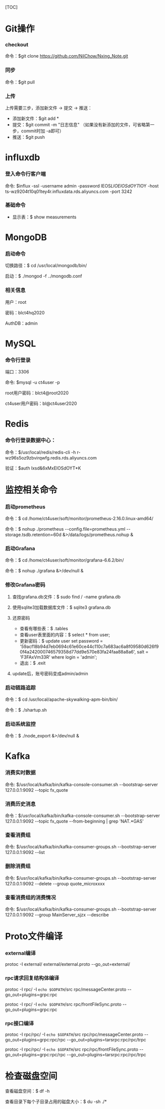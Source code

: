 [TOC]

# Git操作

### checkout

命令：$git clone https://github.com/NilChow/Nxing_Note.git

### 同步

命令：$git pull

### 上传

上传需要三步，添加新文件 -> 提交 -> 推送：

*   添加新文件：$git add *
*   提交：$git commit -m "日志信息" （如果没有新添加的文件，可省略第一步，commit时加 -a即可）
*   推送：$git push



# influxdb

### 登入命令行客户端

命令: $influx -ssl  -username admin -password IEOS*LIOEIOSdOYT*IOY -host ts-wz9204t10q01tey4r.influxdata.rds.aliyuncs.com -port 3242

### 基础命令

*   显示表：$ show measurements



# MongoDB

### 启动命令

切换路径：$ cd /usr/local/mongodb/bin/

启动：$ ./mongod -f ../mongodb.conf

### 相关信息

用户：root

密码：blct4hq2020

AuthDB：admin



# MySQL

### 命令行登录

端口：3306

命令: $mysql -u ct4user -p

root用户密码：blct4@root2020

ct4user用户密码：bl@ct4user2020



# Redis

### 命令行登录数据中心：

命令：$/usr/local/redis/redis-cli -h r-wz96s5oz9zbvirqwfg.redis.rds.aliyuncs.com

验证：$auth Ixsd&6xMxEIOSdOYT*K



# 监控相关命令

### 启动prometheus

命令：$ cd /home/ct4user/soft/monitor/prometheus-2.16.0.linux-amd64/

命令：$ nohup ./prometheus --config.file=prometheus.yml --storage.tsdb.retention=60d &>/data/logs/prometheus.nohup &

### 启动Grafana

命令：$ cd /home/ct4user/soft/monitor/grafana-6.6.2/bin/

命令：$ nohup ./grafana &>/dev/null &

### 修改Grafana密码

1.  查找grafana.db文件：$ sudo find / -name grafana.db
2.  使用sqlite3加载数据库文件：$ sqlite3 grafana.db
3.  还原密码
    *   查看有哪些表：$ .tables
    *   查看user表里面的内容：$ select * from user;
    *   更新密码：$ update user set password = '59acf18b94d7eb0694c61e60ce44c110c7a683ac6a8f09580d626f90f4a242000746579358d77dd9e570e83fa24faa88a8a6', salt = 'F3FAxVm33R' where login = 'admin';
    *   退出：$ .exit

4.  update后，账号密码变成admin/admin

### 启动链路追踪

命令：$ cd /usr/local/apache-skywalking-apm-bin/bin/

命令：$ ./shartup.sh

### 启动系统监控

命令：$ ./node_export &>/dev/null &



# Kafka

### 消费实时数据

命令: $/usr/local/kafka/bin/kafka-console-consumer.sh --bootstrap-server 127.0.0.1:9092 --topic fx_quote

### 消费历史消息

命令：$/usr/local/kafka/bin/kafka-console-consumer.sh --bootstrap-server 127.0.0.1:9092 --topic fx_quote --from-beginning | grep 'NAT.*GAS'

### 查看消费组

命令: $/usr/local/kafka/bin/kafka-consumer-groups.sh --bootstrap-server 127.0.0.1:9092 --list

### 删除消费组

命令: $/usr/local/kafka/bin/kafka-consumer-groups.sh --bootstrap-server 127.0.0.1:9092 --delete --group quote_microxxxx

### 查看消费组的消费情况

命令: $/usr/local/kafka/bin/kafka-consumer-groups.sh --bootstrap-server 127.0.0.1:9092 --group MainServer_sjzx --describe



# Proto文件编译

### external编译

protoc -I external/ external/external.proto --go_out=external/

### rpc请求回复结构体编译

protoc -I rpc/ -I `echo $GOPATH`/src rpc/messageCenter.proto --go_out=plugins=grpc:rpc

protoc -I rpc/ -I `echo $GOPATH`/src rpc/frontFileSync.proto --go_out=plugins=grpc:rpc

### rpc接口编译

protoc -I rpc/rpc/ -I `echo $GOPATH`/src rpc/rpc/messageCenter.proto --go_out=plugins=grpc:rpc/rpc --go_out=plugins=tarsrpc:rpc/rpc/trpc

protoc -I rpc/rpc/ -I `echo $GOPATH`/src rpc/rpc/frontFileSync.proto --go_out=plugins=grpc:rpc/rpc --go_out=plugins=tarsrpc:rpc/rpc/trpc



# 检查磁盘空间

查看磁盘空间：$ df -h

查看目录下每个子目录占用的磁盘大小：$ du -sh ./*